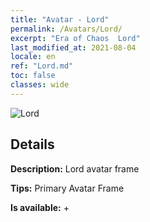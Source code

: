 ```yaml
---
title: "Avatar - Lord"
permalink: /Avatars/Lord/
excerpt: "Era of Chaos  Lord"
last_modified_at: 2021-08-04
locale: en
ref: "Lord.md"
toc: false
classes: wide
---
```

 ![Lord](/images/a/bg_head_mainView.png)

## Details

 **Description:** Lord avatar frame 

 **Tips:** Primary Avatar Frame 

 **Is available:**  + 

